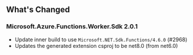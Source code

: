 ## What's Changed

<!-- Please add your release notes in the following format:
- My change description (#PR/#issue)
-->

### Microsoft.Azure.Functions.Worker.Sdk 2.0.1

- Update inner build to use `Microsoft.NET.Sdk.Functions/4.6.0` (#2968)
- Updates the generated extension csproj to be net8.0 (from net6.0) 